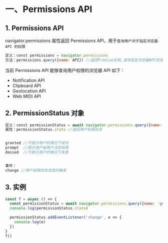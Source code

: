# 一、Permissions API

## 1. Permissions API

navigator.permissions 属性返回 Permissions API，用于`查询用户对于指定浏览器 API 的权限`

```javascript
定义：const permissions = navigator.permissions
方法：permissions.query({name: API}) //返回Promise实例,请求指定浏览器API的用户权限状态
```

当前 Permissions API 能够查询用户权限的浏览器 API 如下：

* Notification API
* Clipboard API
* Geolocation API
* Web MIDI API

## 2. PermissionStatus 对象

```javascript
定义：const permissionStatus = await navigator.permissions.query({name: API})
属性：permissionStatus.state //返回用户权限状态


granted //不提示用户的情况下成功
prompt  //提示用户由用户决定权限
denied  //不提示用户的情况下失败


事件：
change //用户权限状态改变时触发
```

## 3. 实例

```javascript
const f = async () => {
  const permissionStatus = await navigator.permissions.query({name: 'geolocation'})
  console.log(permissionStatus.state)

  permissionStatus.addEventListener('change', e => {
    console.log(e)
  })
}
f()
```

